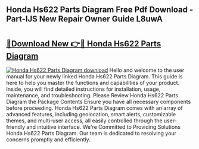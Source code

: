 ## Honda Hs622 Parts Diagram Free Pdf Download - Part-IJS New Repair Owner Guide L8uwA

# <h2><a href="http://dfqcdu.blite.top/?on=Honda+Hs622+Parts+Diagram">🔗Download New 👉🔴 Honda Hs622 Parts Diagram</a></h2>

[![Honda Hs622 Parts Diagram download](https://i.imgur.com/lujVjoI.png)](http://dfqcdu.blite.top/?on=Honda+Hs622+Parts+Diagram)
Hello and welcome to the user manual for your newly linked Honda Hs622 Parts Diagram. This guide is here to help you master the functions and capabilities of your product. Inside, you will find detailed instructions for installation, usage, maintenance, and troubleshooting. Please Review Honda Hs622 Parts Diagram the Package Contents Ensure you have all necessary components before proceeding. Honda Hs622 Parts Diagram comes with an array of advanced features, including geolocation, smart alerts, customizable themes, and multi-user access, all easily controlled through the user-friendly and intuitive interface. We're Committed to Providing Solutions Honda Hs622 Parts Diagram. Our team is dedicated to resolving your concerns promptly and efficiently.
